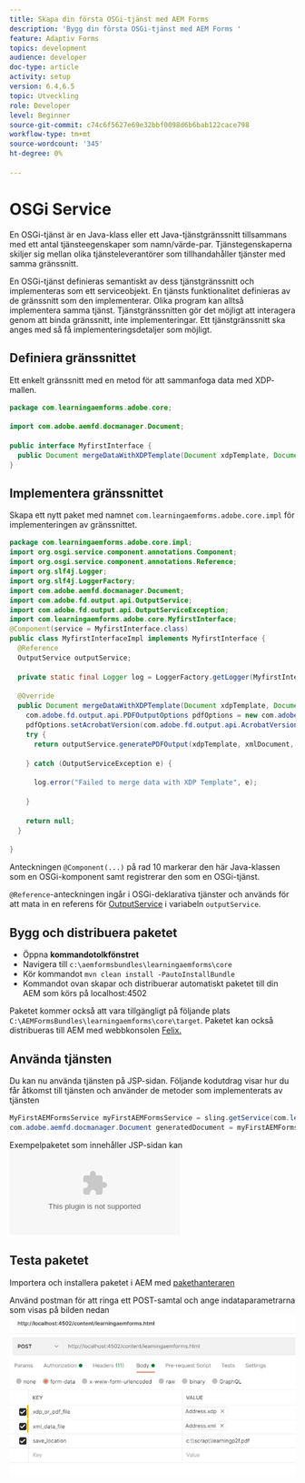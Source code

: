 ```yaml
---
title: Skapa din första OSGi-tjänst med AEM Forms
description: 'Bygg din första OSGi-tjänst med AEM Forms '
feature: Adaptiv Forms
topics: development
audience: developer
doc-type: article
activity: setup
version: 6.4,6.5
topic: Utveckling
role: Developer
level: Beginner
source-git-commit: c74c6f5627e69e32bbf0098d6b6bab122cace798
workflow-type: tm+mt
source-wordcount: '345'
ht-degree: 0%

---
```



# OSGi Service

En OSGi-tjänst är en Java-klass eller ett Java-tjänstgränssnitt tillsammans med ett antal tjänsteegenskaper som namn/värde-par. Tjänstegenskaperna skiljer sig mellan olika tjänsteleverantörer som tillhandahåller tjänster med samma gränssnitt.

En OSGi-tjänst definieras semantiskt av dess tjänstgränssnitt och implementeras som ett serviceobjekt. En tjänsts funktionalitet definieras av de gränssnitt som den implementerar. Olika program kan alltså implementera samma tjänst. Tjänstgränssnitten gör det möjligt att interagera genom att binda gränssnitt, inte implementeringar. Ett tjänstgränssnitt ska anges med så få implementeringsdetaljer som möjligt.

## Definiera gränssnittet

Ett enkelt gränssnitt med en metod för att sammanfoga data med <span class="x x-first x-last">XDP</span>-mallen.

```java
package com.learningaemforms.adobe.core;

import com.adobe.aemfd.docmanager.Document;

public interface MyfirstInterface {
  public Document mergeDataWithXDPTemplate(Document xdpTemplate, Document xmlDocument);
} 
```

## Implementera gränssnittet

Skapa ett nytt paket med namnet `com.learningaemforms.adobe.core.impl` för implementeringen av gränssnittet.

```java
package com.learningaemforms.adobe.core.impl;
import org.osgi.service.component.annotations.Component;
import org.osgi.service.component.annotations.Reference;
import org.slf4j.Logger;
import org.slf4j.LoggerFactory;
import com.adobe.aemfd.docmanager.Document;
import com.adobe.fd.output.api.OutputService;
import com.adobe.fd.output.api.OutputServiceException;
import com.learningaemforms.adobe.core.MyfirstInterface;
@Component(service = MyfirstInterface.class)
public class MyfirstInterfaceImpl implements MyfirstInterface {
  @Reference
  OutputService outputService;

  private static final Logger log = LoggerFactory.getLogger(MyfirstInterfaceImpl.class);

  @Override
  public Document mergeDataWithXDPTemplate(Document xdpTemplate, Document xmlDocument) {
    com.adobe.fd.output.api.PDFOutputOptions pdfOptions = new com.adobe.fd.output.api.PDFOutputOptions();
    pdfOptions.setAcrobatVersion(com.adobe.fd.output.api.AcrobatVersion.Acrobat_11);
    try {
      return outputService.generatePDFOutput(xdpTemplate, xmlDocument, pdfOptions);

    } catch (OutputServiceException e) {

      log.error("Failed to merge data with XDP Template", e);

    }

    return null;
  }

}
```

Anteckningen `@Component(...)` på rad 10 markerar den här Java-klassen som en OSGi-komponent samt registrerar den som en OSGi-tjänst.

`@Reference`-anteckningen ingår i OSGi-deklarativa tjänster och används för att mata in en referens för [OutputService](https://helpx.adobe.com/experience-manager/6-5/forms/javadocs/index.html?com/adobe/fd/output/api/OutputService.html) i variabeln `outputService`.


## Bygg och distribuera paketet

* Öppna **kommandotolkfönstret**
* Navigera till `c:\aemformsbundles\learningaemforms\core`
* Kör kommandot `mvn clean install -PautoInstallBundle`
* Kommandot ovan skapar och distribuerar automatiskt paketet till din AEM som körs på localhost:4502

Paketet kommer också att vara tillgängligt på följande plats `C:\AEMFormsBundles\learningaemforms\core\target`. Paketet kan också distribueras till AEM med webbkonsolen [Felix.](http://localhost:4502/system/console/bundles)

## Använda tjänsten

Du kan nu använda tjänsten på JSP-sidan. Följande kodutdrag visar hur du får åtkomst till tjänsten och använder de metoder som implementerats av tjänsten

```java
MyFirstAEMFormsService myFirstAEMFormsService = sling.getService(com.learningaemforms.adobe.core.MyFirstAEMFormsService.class);
com.adobe.aemfd.docmanager.Document generatedDocument = myFirstAEMFormsService.mergeDataWithXDPTemplate(xdp_or_pdf_template,xmlDocument);
```

Exempelpaketet som innehåller JSP-sidan kan ![hämtas här](assets/learning-aem-forms.zip)

## Testa paketet

Importera och installera paketet i AEM med [pakethanteraren](http://localhost:4502/crx/packmgr/index.jsp)

Använd postman för att ringa ett POST-samtal och ange indataparametrarna som visas på bilden nedan
![postman](assets/test-service-postman.JPG)
